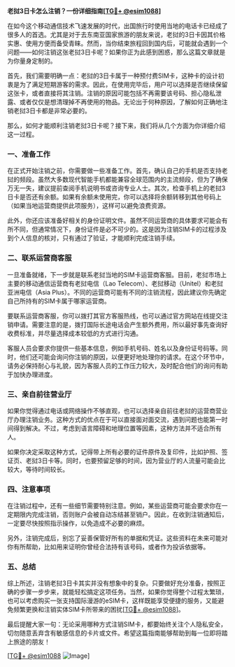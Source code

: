 **老挝3日卡怎么注销？一份详细指南[[TG💪+ @esim1088](https://t.me/s/esim1088)]**

在如今这个移动通信技术飞速发展的时代，出国旅行时使用当地的电话卡已经成了很多人的首选。尤其是对于去东南亚国家旅游的朋友来说，老挝的3日卡因其价格实惠、使用方便而备受青睐。然而，当你结束旅程回到国内后，可能就会遇到一个问题——如何注销这张老挝3日卡呢？如果你正为此感到困惑，那么这篇文章就是为你量身定制的。

首先，我们需要明确一点：老挝的3日卡属于一种预付费SIM卡，这种卡的设计初衷是为了满足短期游客的需求。因此，在使用完毕后，用户可以选择是否继续保留这张卡，或者直接将其注销。注销的原因可能包括不再需要该号码、担心隐私泄露、或者仅仅是想清理掉不再使用的物品。无论出于何种原因，了解如何正确地注销老挝3日卡都是非常必要的。

那么，如何才能顺利注销老挝3日卡呢？接下来，我们将从几个方面为你详细介绍这一过程。

### 一、准备工作

在正式开始注销之前，你需要做一些准备工作。首先，确认自己的手机是否支持老挝的频段。虽然大多数现代智能手机都能兼容全球范围内的主流频段，但为了确保万无一失，建议提前查阅手机说明书或咨询专业人士。其次，检查手机上的老挝3日卡是否还有余额。如果有余额未使用完，你可以选择将余额转移到其他号码上（如果当地运营商提供此项服务），这样可以避免浪费资源。

此外，你还应该准备好相关的身份证明文件。虽然不同运营商的具体要求可能会有所不同，但通常情况下，身份证件是必不可少的。这是因为注销SIM卡的过程涉及到个人信息的核对，只有通过了验证，才能顺利完成注销手续。

### 二、联系运营商客服

一旦准备就绪，下一步就是联系老挝当地的SIM卡运营商客服。目前，老挝市场上主要的移动通信运营商有老挝电信（Lao Telecom）、老挝移动（Unitel）和老挝亚洲电信（Asia Plus）。不同的运营商可能有不同的注销流程，因此建议你先确定自己所持有的SIM卡属于哪家运营商。

要联系运营商客服，你可以拨打其官方客服热线，也可以通过官方网站在线提交注销申请。需要注意的是，拨打国际长途电话会产生额外费用，所以最好事先查询好收费标准，并尽量选择成本较低的方式进行沟通。

客服人员会要求你提供一些基本信息，例如手机号码、姓名以及身份证号码等。同时，他们还可能会询问你注销的原因，以便更好地处理你的请求。在这个环节中，请务必保持耐心与礼貌，因为客服人员的工作压力较大，及时配合他们的询问有助于加快办理进度。

### 三、亲自前往营业厅

如果你觉得通过电话或网络操作不够直观，也可以选择亲自前往老挝的运营商营业厅办理注销业务。这种方式的优点在于可以直接面对面交流，遇到问题也能第一时间得到解决。不过，考虑到语言障碍和地理位置等因素，这种方法并不适合所有人。

如果你决定采取这种方式，记得带上所有必要的证件原件及复印件，比如护照、签证页、老挝3日卡等。同时，也要预留足够的时间，因为营业厅的人流量可能会比较大，等待时间较长。

### 四、注意事项

在注销过程中，还有一些细节需要特别注意。例如，某些运营商可能会要求你在一定期限内完成注销，否则账户会被自动冻结甚至销户。因此，在收到注销通知后，一定要尽快按照指示操作，以免造成不必要的麻烦。

另外，注销完成后，别忘了妥善保管好所有的单据和凭证。这些资料在未来可能对你有所帮助，比如用来证明你曾经合法持有该号码，或者作为投诉依据等。

### 五、总结

综上所述，注销老挝3日卡其实并没有想象中的复杂。只要做好充分准备，按照正确的步骤一步步来，就能轻松搞定这项任务。当然，如果你觉得整个过程太繁琐，也可以考虑购买一张支持国际漫游的eSIM卡，这样既能享受便捷的服务，又能避免频繁更换和注销实体SIM卡所带来的困扰[[TG💪+ @esim1088](https://t.me/s/esim1088)]。

最后提醒大家一句：无论采用哪种方式注销SIM卡，都要始终关注个人隐私安全，切勿随意丢弃含有敏感信息的卡片或文件。希望这篇指南能够帮助到每一位即将踏上旅途的朋友！

[[TG💪+ @esim1088](https://t.me/s/esim1088) ![Image](https://i.postimg.cc/4NQfJmqS/Snipaste-2025-05-13-00-14-12.png)]